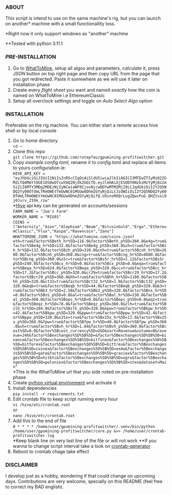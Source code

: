### **ABOUT**

This script is intend to use on the same machine's rig, but you can launch on another\* machine with a small functionallity loss.

\*Right now it only support windows as "another" machine

\*\*Tested with python 3.11.1

### **_PRE_-INSTALLATION**

1. Go to [WhatToMine](https://whattomine.com), setup all algos and parameters, _calculate_ it, press _JSON_ button on top right page and then copy URL from the page that you got redirected. Paste it somewhere as we will use it later on installation phase
2. Create every _flight sheet_ you want and nameit _exactly_ how the coin is named on WhatToMine i.e EthereumClassic
3. Setup all overclock settings and toggle on _Auto Select Algo_ option

### **INSTALLATION**

Preferable on the rig machine. You can either start a remote access hive shell or by local console

1. Go to home directory<br>
   `cd ~`
2. Clone this repo<br>
   `git clone https://github.com/rotepfau/gpumining-profitswitcher.git`<br>
3. Copy _example.config.toml_, rename it to _config.toml_ and replace all items to yours configuration ie:<br>
   `HIVE_API_KEY = "eyJhbGciOiJIUzI1NiIsInR5cCIgOiAiSldUIiwia2lkIiA6ICI3MTEwZTIyMi02ZGM2LTQ4MmYtOGE1OS0wOTcwYmQ2NjdkZGQifQ.eyJleHAiOjE5ODY0NzkzMzYyMjQsIm5iZiI6MTY3MDg2MDEzNjIyNCwiaWF0IjoxNjcwODYwMTM2MjI0LCJqdGkiOiI2Y2Q5NDQ2Yy00OTdmLTRmOWEtYmUwNC01MGUwODhmZGYyNjQiLCJzdWIiOiI2Y2Q5NDQ2Yy00OTdmLTRmOWEtYmUwNC01MGUwODhmZGYyNjQifQ.UXsnsMXQrLogZQwcPuG_QHZtsxi9j0Jvrv_ZI0k_rzw"`<br> \*[Hive](hiveon.com) api key can be generated on accounts/sessions<br>
   `FARM_NAME = "Joe's Farm"`<br>
   `WORKER_NAME = "RIG01"`<br>
   `COINS = ["Aeternity","Aion","Alephium","Beam","BitcoinGold","Ergo","EthereumClassic","Flux","Kaspa","Ravencoin","Zano"]`<br>
   `WHATTOMINE_JSON = "https://whattomine.com/coins.json?eth=true&factor%5Beth_hr%5D=116.0&factor%5Beth_p%5D=360.0&e4g=true&factor%5Be4g_hr%5D=132.0&factor%5Be4g_p%5D=360.0&zh=true&factor%5Bzh_hr%5D=132.0&factor%5Bzh_p%5D=320.0&cnh=true&factor%5Bcnh_hr%5D=2600.0&factor%5Bcnh_p%5D=360.0&cng=true&factor%5Bcng_hr%5D=4600.0&factor%5Bcng_p%5D=360.0&s5r=true&factor%5Bs5r_hr%5D=1.12&factor%5Bs5r_p%5D=240.0&factor%5Bcx_hr%5D=0.0&factor%5Bcx_p%5D=0.0&eqa=true&factor%5Beqa_hr%5D=624.0&factor%5Beqa_p%5D=320.0&cc=true&factor%5Bcc_hr%5D=17.2&factor%5Bcc_p%5D=320.0&cr29=true&factor%5Bcr29_hr%5D=17.2&factor%5Bcr29_p%5D=360.0&hh=true&factor%5Bhh_hr%5D=1180.0&factor%5Bhh_p%5D=320.0&ct32=true&factor%5Bct32_hr%5D=1.0&factor%5Bct32_p%5D=320.0&eqb=true&factor%5Beqb_hr%5D=44.0&factor%5Beqb_p%5D=320.0&b3=true&factor%5Bb3_hr%5D=2.56&factor%5Bb3_p%5D=320.0&factor%5Bns_hr%5D=0.0&factor%5Bns_p%5D=0.0&al=true&factor%5Bal_hr%5D=230.0&factor%5Bal_p%5D=360.0&factor%5Bops_hr%5D=0.0&factor%5Bops_p%5D=0.0&eqz=true&factor%5Beqz_hr%5D=78.0&factor%5Beqz_p%5D=360.0&zlh=true&factor%5Bzlh_hr%5D=104.0&factor%5Bzlh_p%5D=320.0&kpw=true&factor%5Bkpw_hr%5D=42.4&factor%5Bkpw_p%5D=320.0&ppw=true&factor%5Bppw_hr%5D=42.4&factor%5Bppw_p%5D=320.0&x25x=true&factor%5Bx25x_hr%5D=11.6&factor%5Bx25x_p%5D=360.0&fpw=true&factor%5Bfpw_hr%5D=40.0&factor%5Bfpw_p%5D=360.0&vh=true&factor%5Bvh_hr%5D=1.84&factor%5Bvh_p%5D=360.0&factor%5Bcost%5D=0.0&factor%5Bcost_currency%5D=USD&sort=Revenue&volume=0&revenue=24h&factor%5Bexchanges%5D%5B%5D=&factor%5Bexchanges%5D%5B%5D=binance&factor%5Bexchanges%5D%5B%5D=bitfinex&factor%5Bexchanges%5D%5B%5D=bitforex&factor%5Bexchanges%5D%5B%5D=bittrex&factor%5Bexchanges%5D%5B%5D=coinex&factor%5Bexchanges%5D%5B%5D=exmo&factor%5Bexchanges%5D%5B%5D=gate&factor%5Bexchanges%5D%5B%5D=graviex&factor%5Bexchanges%5D%5B%5D=hitbtc&factor%5Bexchanges%5D%5B%5D=ogre&factor%5Bexchanges%5D%5B%5D=poloniex&factor%5Bexchanges%5D%5B%5D=stex&dataset=Main"`<br>
   \*This is the WhatToMine url that you side noted on pre-installation phase
4. Create [python virtual environment](https://docs.python.org/3/library/venv.html) and activate it
5. Install dependencies<br>
   `pip install -r requirements.txt`
6. Edit crontab file to keep script running every hour<br>
   `vi /hive/etc/crontab.root`<br>
   or<br>
   `nano /hive/etc/crontab.root`
7. Add this to the end of file<br>
   `0 * * * * /home/user/gpumining-profitswitcher/.venv/bin/python /home/user/gpumining-profitswitcher/core.py &>> /home/user/crontab-profitswitcher.log`<br>
   \*Keep blank line on very last line of the file or will not work
   \*\*If you wanna to change script interval take a look on [crontab-generator](https://crontab-generator.com)
8. Reboot to crontab chage take effect

### **DISCLAIMER**

I develop just as a hobby, wondering if that could change on upcoming days. Contributions are very welcome, specially on this README (feel free to correct my BAD english).
